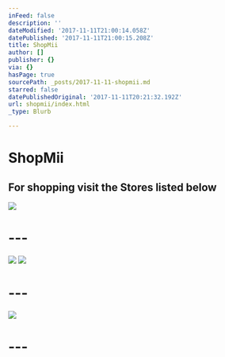 ```yaml
---
inFeed: false
description: ''
dateModified: '2017-11-11T21:00:14.058Z'
datePublished: '2017-11-11T21:00:15.208Z'
title: ShopMii
author: []
publisher: {}
via: {}
hasPage: true
sourcePath: _posts/2017-11-11-shopmii.md
starred: false
datePublishedOriginal: '2017-11-11T20:21:32.192Z'
url: shopmii/index.html
_type: Blurb

---
```

# ShopMii

## For shopping visit the Stores listed below
![](https://the-grid-user-content.s3-us-west-2.amazonaws.com/6294d514-bec5-44b2-abc5-3cea165ae715.jpg)

# ---
![](https://the-grid-user-content.s3-us-west-2.amazonaws.com/004282da-bfc8-4213-966e-ccb7747a51c5.png)
![](https://the-grid-user-content.s3-us-west-2.amazonaws.com/65a33327-3b3a-4b22-9f51-c70ce932da5e.png)

# ---
![](https://the-grid-user-content.s3-us-west-2.amazonaws.com/78555029-5426-4063-9c00-1435818723c0.png)

# ---